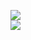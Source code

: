 [![](https://img.shields.io/badge/Made%20With-Github%20Spray-lightgrey.svg?style=for-the-badge&logo=github)](https://github.com/Annihil/github-spray#5637)  
[![](https://i.imgur.com/2DrTn0Z.gif)](https://github.com/Annihil/github-spray)